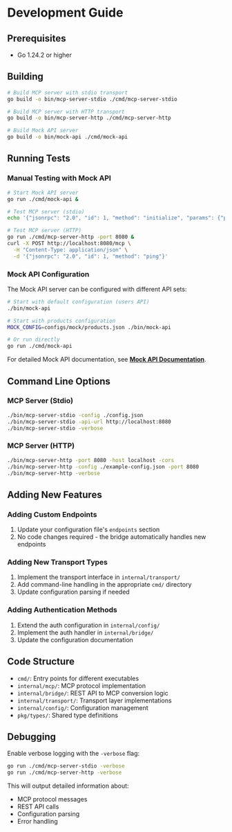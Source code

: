 # Development Guide

## Prerequisites

- Go 1.24.2 or higher

## Building

```bash
# Build MCP server with stdio transport
go build -o bin/mcp-server-stdio ./cmd/mcp-server-stdio

# Build MCP server with HTTP transport
go build -o bin/mcp-server-http ./cmd/mcp-server-http

# Build Mock API server
go build -o bin/mock-api ./cmd/mock-api
```

## Running Tests

### Manual Testing with Mock API

```bash
# Start Mock API server
go run ./cmd/mock-api &

# Test MCP server (stdio)
echo '{"jsonrpc": "2.0", "id": 1, "method": "initialize", "params": {"protocolVersion": "2024-11-05", "capabilities": {}, "clientInfo": {"name": "test", "version": "1.0.0"}}}' | go run ./cmd/mcp-server-stdio

# Test MCP server (HTTP)
go run ./cmd/mcp-server-http -port 8080 &
curl -X POST http://localhost:8080/mcp \
  -H "Content-Type: application/json" \
  -d '{"jsonrpc": "2.0", "id": 1, "method": "ping"}'
```

### Mock API Configuration

The Mock API server can be configured with different API sets:

```bash
# Start with default configuration (users API)
./bin/mock-api

# Start with products configuration
MOCK_CONFIG=configs/mock/products.json ./bin/mock-api

# Or run directly
go run ./cmd/mock-api
```

For detailed Mock API documentation, see **[Mock API Documentation](MOCK-API.md)**.

## Command Line Options

### MCP Server (Stdio)
```bash
./bin/mcp-server-stdio -config ./config.json
./bin/mcp-server-stdio -api-url http://localhost:8080
./bin/mcp-server-stdio -verbose
```

### MCP Server (HTTP)
```bash
./bin/mcp-server-http -port 8080 -host localhost -cors
./bin/mcp-server-http -config ./example-config.json -port 8080
./bin/mcp-server-http -verbose
```

## Adding New Features

### Adding Custom Endpoints

1. Update your configuration file's `endpoints` section
2. No code changes required - the bridge automatically handles new endpoints

### Adding New Transport Types

1. Implement the transport interface in `internal/transport/`
2. Add command-line handling in the appropriate `cmd/` directory
3. Update configuration parsing if needed

### Adding Authentication Methods

1. Extend the auth configuration in `internal/config/`
2. Implement the auth handler in `internal/bridge/`
3. Update the configuration documentation

## Code Structure

- `cmd/`: Entry points for different executables
- `internal/mcp/`: MCP protocol implementation
- `internal/bridge/`: REST API to MCP conversion logic
- `internal/transport/`: Transport layer implementations
- `internal/config/`: Configuration management
- `pkg/types/`: Shared type definitions

## Debugging

Enable verbose logging with the `-verbose` flag:

```bash
go run ./cmd/mcp-server-stdio -verbose
go run ./cmd/mcp-server-http -verbose
```

This will output detailed information about:
- MCP protocol messages
- REST API calls
- Configuration parsing
- Error handling